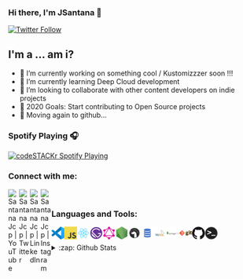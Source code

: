 ### Hi there, I'm JSantana 👋

[![Twitter Follow](https://img.shields.io/twitter/follow/Santana_Jcp?color=1DA1F2&logo=twitter&style=for-the-badge)](https://twitter.com/intent/follow?original_referer=https%3A%2F%2Fgithub.com%2FSantana_Jcp&screen_name=Santana_Jcp)

## I'm a ... am i?

- 🔭 I’m currently working on something cool / Kustomizzzer soon !!!
- 🌱 I’m currently learning Deep Cloud development 
- 👯 I’m looking to collaborate with other content developers on indie projects
- 🥅 2020 Goals: Start contributing to Open Source projects
- 🤣 Moving again to github...

### Spotify Playing 🎧
[<img src="https://now-playing-codestackr.vercel.app/api/spotify-playing" alt="codeSTACKr Spotify Playing" width="350" />](https://open.spotify.com/user/l40yq4u06vc8578qq3ouw11h2)

### Connect with me:

[<img align="left" alt="SantanaJcp | YouTube" width="22px" src="https://cdn.jsdelivr.net/npm/simple-icons@v3/icons/youtube.svg" />][youtube]
[<img align="left" alt="SantanaJcp | Twitter" width="22px" src="https://cdn.jsdelivr.net/npm/simple-icons@v3/icons/twitter.svg" />][twitter]
[<img align="left" alt="SantanaJcp | LinkedIn" width="22px" src="https://cdn.jsdelivr.net/npm/simple-icons@v3/icons/linkedin.svg" />][linkedin]
[<img align="left" alt="SantanaJcp | Instagram" width="22px" src="https://cdn.jsdelivr.net/npm/simple-icons@v3/icons/instagram.svg" />][instagram]

<br />

### Languages and Tools:

<img align="left" alt="Visual Studio Code" width="26px" src="https://raw.githubusercontent.com/github/explore/80688e429a7d4ef2fca1e82350fe8e3517d3494d/topics/visual-studio-code/visual-studio-code.png" />

<img align="left" alt="JavaScript" width="26px" src="https://raw.githubusercontent.com/github/explore/80688e429a7d4ef2fca1e82350fe8e3517d3494d/topics/javascript/javascript.png" />
<img align="left" alt="React" width="26px" src="https://raw.githubusercontent.com/github/explore/80688e429a7d4ef2fca1e82350fe8e3517d3494d/topics/react/react.png" />
<img align="left" alt="Gatsby" width="26px" src="https://raw.githubusercontent.com/github/explore/e94815998e4e0713912fed477a1f346ec04c3da2/topics/gatsby/gatsby.png" />
<img align="left" alt="GraphQL" width="26px" src="https://raw.githubusercontent.com/github/explore/80688e429a7d4ef2fca1e82350fe8e3517d3494d/topics/graphql/graphql.png" />
<img align="left" alt="Node.js" width="26px" src="https://raw.githubusercontent.com/github/explore/80688e429a7d4ef2fca1e82350fe8e3517d3494d/topics/nodejs/nodejs.png" />
<img align="left" alt="Deno" width="26px" src="https://raw.githubusercontent.com/github/explore/361e2821e2dea67711cde99c9c40ed357061cf27/topics/deno/deno.png" />
<img align="left" alt="SQL" width="26px" src="https://raw.githubusercontent.com/github/explore/80688e429a7d4ef2fca1e82350fe8e3517d3494d/topics/sql/sql.png" />
<img align="left" alt="MySQL" width="26px" src="https://raw.githubusercontent.com/github/explore/80688e429a7d4ef2fca1e82350fe8e3517d3494d/topics/mysql/mysql.png" />
<img align="left" alt="MongoDB" width="26px" src="https://raw.githubusercontent.com/github/explore/80688e429a7d4ef2fca1e82350fe8e3517d3494d/topics/mongodb/mongodb.png" />
<img align="left" alt="Git" width="26px" src="https://raw.githubusercontent.com/github/explore/80688e429a7d4ef2fca1e82350fe8e3517d3494d/topics/git/git.png" />
<img align="left" alt="GitHub" width="26px" src="https://raw.githubusercontent.com/github/explore/78df643247d429f6cc873026c0622819ad797942/topics/github/github.png" />
<img align="left" alt="Terminal" width="26px" src="https://raw.githubusercontent.com/github/explore/80688e429a7d4ef2fca1e82350fe8e3517d3494d/topics/terminal/terminal.png" />

<br />
<br />



<details>
  <summary>:zap: Github Stats</summary>

  <img align="left" alt="codeSTACKr's Github Stats" src="https://github-readme-stats.codestackr.vercel.app/api?username=SantanaJcp&show_icons=true&hide_border=true" />

</details>

[twitter]: https://twitter.com/Santana_Jcp
[youtube]: https://www.youtube.com/channel/UChC8RBmULqNu6QSz7FFlJ2A
[instagram]: https://instagram.com/Santana.Jcp
[linkedin]: https://www.linkedin.com/in/jean-carlos-p%C3%A9rez-santana-427882178/
[jsplaylist]: https://www.youtube.com/playlist?list=PLkwxH9e_vrALRJKu7wfXby3MKeflhTu6B
